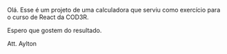Olá.
Esse é um projeto de uma calculadora que serviu como exercício para o curso de React da COD3R.

Espero que gostem do resultado.

Att. Aylton